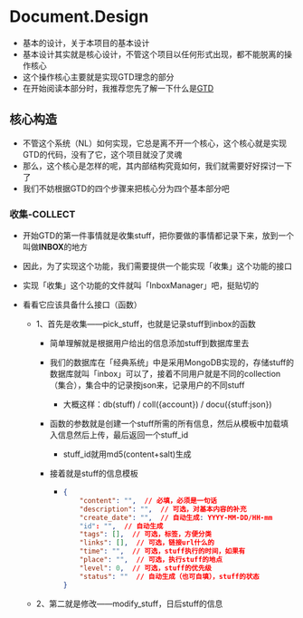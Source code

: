 # Document.Design
- 基本的设计，关于本项目的基本设计
- 基本设计其实就是核心设计，不管这个项目以任何形式出现，都不能脱离的操作核心
- 这个操作核心主要就是实现GTD理念的部分
- 在开始阅读本部分时，我推荐您先了解一下什么是[GTD](GTD.md)


## 核心构造
- 不管这个系统（NL）如何实现，它总是离不开一个核心，这个核心就是实现GTD的代码，没有了它，这个项目就没了灵魂
- 那么，这个核心是怎样的呢，其内部结构究竟如何，我们就需要好好探讨一下了
- 我们不妨根据GTD的四个步骤来把核心分为四个基本部分吧

### 收集-COLLECT
- 开始GTD的第一件事情就是收集stuff，把你要做的事情都记录下来，放到一个叫做**INBOX**的地方
- 因此，为了实现这个功能，我们需要提供一个能实现「收集」这个功能的接口
- 实现「收集」这个功能的文件就叫「InboxManager」吧，挺贴切的
- 看看它应该具备什么接口（函数）
  
  - 1、首先是收集——pick_stuff，也就是记录stuff到inbox的函数
  
    - 简单理解就是根据用户给出的信息添加stuff到数据库里去
  
    - 我们的数据库在「经典系统」中是采用MongoDB实现的，存储stuff的数据库就叫「inbox」可以了，接着不同用户就是不同的collection（集合），集合中的记录按json来，记录用户的不同stuff
  
      - 大概这样：db(stuff) / coll({account}) / docu({stuff:json})
  
    - 函数的参数就是创建一个stuff所需的所有信息，然后从模板中加载填入信息然后上传，最后返回一个stuff_id
  
      - stuff_id就用md5(content+salt)生成
  
    - 接着就是stuff的信息模板
  
      - ```json
        {
            "content": "",  // 必填，必须是一句话
            "description": "",  // 可选，对基本内容的补充
            "create_date": "",  // 自动生成: YYYY-MM-DD/HH-mm
            "id": "",  // 自动生成
            "tags": [],  // 可选，标签，方便分类
            "links": [],  // 可选，链接url什么的
            "time": "",  // 可选，stuff执行的时间，如果有
            "place": "",  // 可选，执行stuff的地点
            "level": 0,  // 可选，stuff的优先级
            "status": ""  // 自动生成（也可自填），stuff的状态
        }
        ```
  
        
  
  - 2、第二就是修改——modify_stuff，日后stuff的信息

